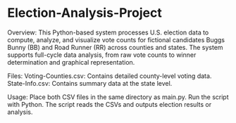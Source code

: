 # Election-Analysis-Project
Overview:
This Python-based system processes U.S. election data to compute, analyze, and visualize vote counts for fictional candidates Buggs Bunny (BB) and Road Runner (RR) across counties and states. The system supports full-cycle data analysis, from raw vote counts to winner determination and graphical representation.

Files:
Voting-Counties.csv: Contains detailed county-level voting data.
State-Info.csv: Contains summary data at the state level.

Usage:
Place both CSV files in the same directory as main.py.
Run the script with Python.
The script reads the CSVs and outputs election results or analysis.



